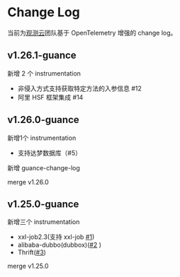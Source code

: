 # Change Log

当前为[观测云](https://www.guance.com/)团队基于 OpenTelemetry 增强的 change log。

## v1.26.1-guance

新增 2 个 instrumentation
- 非侵入方式支持获取特定方法的入参信息 #12
- 阿里 HSF 框架集成 #14


## v1.26.0-guance

新增1个 instrumentation
- 支持达梦数据库（#5）


新增 guance-change-log

merge v1.26.0

## v1.25.0-guance

新增三个 instrumentation

- xxl-job2.3(支持 xxl-job [#1](https://github.com/GuanceCloud/opentelemetry-java-instrumentation/issues/1))
- alibaba-dubbo(dubbox)([#2](https://github.com/GuanceCloud/opentelemetry-java-instrumentation/issues/2) )
- Thrift([#3](https://github.com/GuanceCloud/opentelemetry-java-instrumentation/issues/3))

merge v1.25.0

